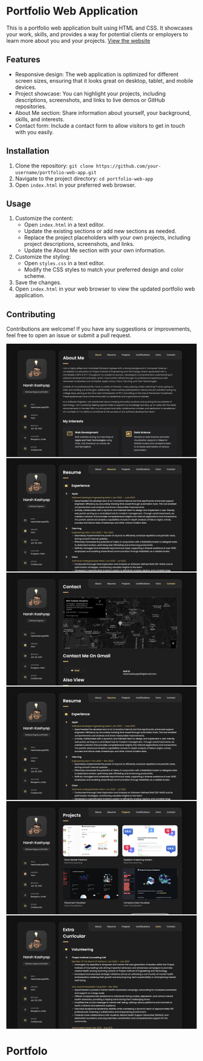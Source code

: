 # Portfolio Web Application

This is a portfolio web application built using HTML and CSS. It showcases your work, skills, and provides a way for potential clients or employers to learn more about you and your projects. <a href="https://harshkashyapportfolio.netlify.app/">View the website</a>

## Features
  
- Responsive design: The web application is optimized for different screen sizes, ensuring that it looks great on desktop, tablet, and mobile devices.
- Project showcase: You can highlight your projects, including descriptions, screenshots, and links to live demos or GitHub repositories.
- About Me section: Share information about yourself, your background, skills, and interests.
- Contact form: Include a contact form to allow visitors to get in touch with you easily.
 
## Installation

1. Clone the repository: `git clone https://github.com/your-username/portfolio-web-app.git`
2. Navigate to the project directory: `cd portfolio-web-app`
3. Open `index.html` in your preferred web browser.

## Usage

1. Customize the content:
   - Open `index.html` in a text editor.
   - Update the existing sections or add new sections as needed.
   - Replace the project placeholders with your own projects, including project descriptions, screenshots, and links.
   - Update the About Me section with your own information.
2. Customize the styling:
   - Open `styles.css` in a text editor.
   - Modify the CSS styles to match your preferred design and color scheme.
3. Save the changes.
4. Open `index.html` in your web browser to view the updated portfolio web application.

## Contributing

Contributions are welcome! If you have any suggestions or improvements, feel free to open an issue or submit a pull request.


![Main Page](https://github.com/Harsh23Kashyap/Portfolio/blob/check/assets/SS1.png)
![Resume](https://github.com/Harsh23Kashyap/Portfolio/blob/check/assets/SS2.png)
![Projects](https://github.com/Harsh23Kashyap/Portfolio/blob/check/assets/SS6.png)
![Certifications](https://github.com/Harsh23Kashyap/Portfolio/blob/check/assets/SS3.png)
![Extra](https://github.com/Harsh23Kashyap/Portfolio/blob/check/assets/SS4.png)
![Contact](https://github.com/Harsh23Kashyap/Portfolio/blob/check/assets/SS5.png)
# Portfolo
